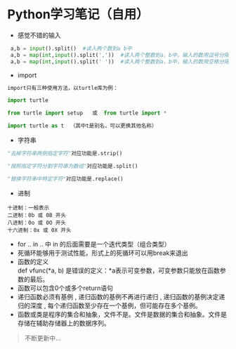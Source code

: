 Python学习笔记（自用）
=======
* 感觉不错的输入
```python
 a,b = input().split()  #读入两个数到a b中
 a,b = map(int,input().split(','))  #读入两个整数到a，b中，输入的数用逗号分隔
 a,b = map(int,input().split(' '))  #读入两个整数到a，b中，输入的数用空格分隔
```
 * import
 ```python
 import只有三种使用方法，以turtle库为例：

import turtle

from turtle import setup   或  from turtle import *

import turtle as t  （其中t是别名，可以更换其他名称）
 ```
* 字符串
```python
"去掉字符串两侧指定字符"对应功能是.strip()

"按照指定字符分割字符串为数组"对应功能是.split()

"替换字符串中特定字符"对应功能是.replace()
```
* 进制
```
十进制：一般表示
二进制：0b 或 0B 开头
八进制：0o 或 0O 开头
十六进制：0x 或 0X 开头
```
* for .. in .. 中 in 的后面需要是一个迭代类型（组合类型）
* 死循环能够用于测试性能，形式上的死循环可以用break来退出
* 函数的定义<br>def vfunc(*a, b) 是错误的定义：*a表示可变参数，可变参数只能放在函数参数的最后。
* 函数可以包含0个或多个return语句
* 递归函数必须有基例 , 递归函数的基例不再进行递归 , 递归函数的基例决定递归的深度 , 每个递归函数至少存在一个基例，但可能存在多个基例。
* 函数或类是程序的集合和抽象，文件不是。文件是数据的集合和抽象。文件是存储在辅助存储器上的数据序列。
 >不断更新中...
